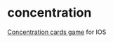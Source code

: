 # concentration
[Concentration cards game](https://en.wikipedia.org/wiki/Concentration_(card_game)) for IOS

